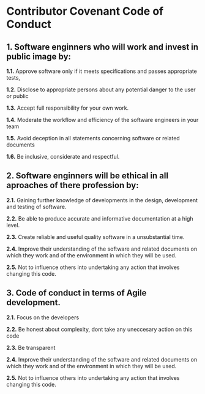 # Contributor Covenant Code of Conduct

## 1. Software enginners who will work and invest in public image by:

**1.1.** Approve software only if it meets specifications and passes appropriate tests, 

**1.2.**  Disclose to appropriate persons about any potential danger to the user or public

**1.3.** Accept full responsibility for your own work.

**1.4.** Moderate the workflow and efficiency of the software engineers in your team

**1.5.** Avoid deception in all statements concerning software or related documents

**1.6.** Be inclusive, considerate and respectful.

## 2. Software enginners will be ethical in all aproaches of there profession by:

**2.1.** Gaining further knowledge of developments in the design, development and testing of software.

**2.2.** Be able to produce accurate and informative documentation at a high level.

**2.3.** Create reliable and useful quality software in a unsubstantial time.

**2.4.** Improve their understanding of the software and related documents on which they work and of the environment in which they will be used.

**2.5.** Not to influence others into undertaking any action that involves changing this code.

## 3. Code of conduct in terms of Agile development.

**2.1.** Focus on the developers

**2.2.** Be honest about complexity, dont take any uneccesary action on this code 

**2.3.** Be transparent

**2.4.** Improve their understanding of the software and related documents on which they work and of the environment in which they will be used.

**2.5.** Not to influence others into undertaking any action that involves changing this code.
